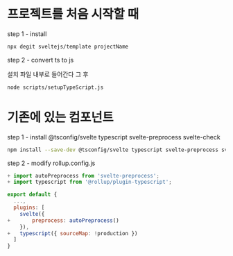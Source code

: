 # 프로젝트를 처음 시작할 때

step 1 - install

```bash
npx degit sveltejs/template projectName
```

step 2 - convert ts to js

설치 파일 내부로 들어간다 그 후

```bash
node scripts/setupTypeScript.js
```

# 기존에 있는 컴포넌트

step 1 - install @tsconfig/svelte typescript svelte-preprocess svelte-check

```bash
npm install --save-dev @tsconfig/svelte typescript svelte-preprocess svelte-check
```

step 2 - modify rollup.config.js

```js
+ import autoPreprocess from 'svelte-preprocess';
+ import typescript from '@rollup/plugin-typescript';

export default {
  ...,
  plugins: [
    svelte({
+       preprocess: autoPreprocess()
    }),
+   typescript({ sourceMap: !production })
  ]
}
```
